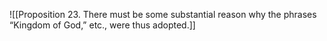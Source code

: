 ![[Proposition 23. There must be some substantial reason why the phrases “Kingdom of God,” etc., were thus adopted.]]